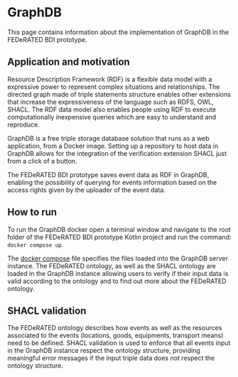 # GraphDB

This page contains information about the implementation of GraphDB in the FEDeRATED BDI prototype.

## Application and motivation

Resource Description Framework (RDF) is a flexible data model with a expressive power to represent complex situations and relationships.
The directed graph made of triple statements structure enables other extensions that increase the expressiveness of the language such as RDFS, OWL, SHACL.
The RDF data model also enables people using RDF to execute computationally inexpensive queries which are easy to understand and reproduce.

GraphDB is a free triple storage database solution that runs as a web application, from a Docker image. Setting up a repository to host data in GraphDB
allows for the integration of the verification extension SHACL just from a click of a button.

The FEDeRATED BDI prototype saves event data as RDF in GraphDB, enabling the possibility of querying for events information based on the access rights given
by the uploader of the event data.

## How to run

To run the GraphDB docker open a terminal window and navigate to the root folder of the FEDeRATED BDI prototype Kotlin project and run the command:
```docker compose up```.

The [docker compose](../docker-compose.yml) file specifies the files loaded into the GraphDB server instance. The FEDeRATED ontology,
as well as the SHACL ontology are loaded in the GraphDB instance allowing users to verify if their input data is valid according to the ontology and to find
out more about the FEDeRATED ontology.

## SHACL validation

The FEDeRATED ontology describes how events as well as the resources associated to the events (locations, goods, equipments, transport means) need to be defined.
SHACL validation is used to enforce that all events input in the GraphDB instance respect the ontology structure, providing meaningful error messages if the
input triple data does not respect the ontology structure.